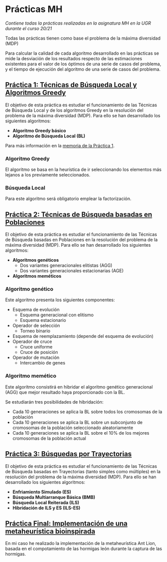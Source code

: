 # Prácticas MH
*Contiene todas la prácticas realizadas en la asignatura MH en la UGR durante el curso 20/21*

Todas las prácticas tienen como base el problema de la máxima diversidad (MDP)

Para calcular la calidad de cada algoritmo desarrollado en las prácticas se mide la desviación de los resultados respecto de las estimaciones existentes para el valor de los óptimos de una serie de casos del problema, y el tiempo de ejecución del algoritmo de una serie de casos del problema.

## [Práctica 1: Técnicas de Búsqueda Local y Algoritmos Greedy](./Practica1)

El objetivo de esta práctica es estudiar el funcionamiento de las Técnicas de Búsqueda Local y de los algoritmos Greedy en la resolución del problema de la máxima diversidad (MDP). Para ello se han desarrollado los siguientes algoritmos:

- **Algoritmo Greedy básico**
- **Algoritmo de Búsqueda Local (BL)**

Para más información en la [memoria de la Práctica 1](./Practica1/Memoria.pdf).

### Algoritmo Greedy

El algoritmo se basa en la heurística de ir seleccionando los elementos más lejanos a los previamente seleccionados.

### Búsqueda Local

Para este algoritmo será obligatorio emplear la factorización.

## [Práctica 2: Técnicas de Búsqueda basadas en Poblaciones](./Practica2)

El objetivo de esta práctica es estudiar el funcionamiento de las Técnicas de Búsqueda basadas en Poblaciones en la resolución del problema de la máxima diversidad (MDP). Para ello se han desarrollado los siguientes algoritmos:

- **Algoritmos genéticos**
    - Dos variantes generacionales elitistas (AGG)
    - Dos variantes generacionales estacionarias (AGE)
- **Algoritmos meméticos**

### Algoritmo genético

Este algoritmo presenta los siguientes componentes:

- Esquema de evolución
    - Esquema generacional con elitismo
    - Esquema estacionario
- Operador de selección
    - Torneo binario
- Esquema de reemplazamiento (depende del esquema de evolución)
- Operador de cruce
    - Cruce uniforme
    - Cruce de posición
- Operador de mutación
    - Intercambio de genes

### Algoritmo memético

Este algoritmo consistirá en hibridar el algoritmo genético generacional (AGG) que mejor resultado haya proporcionado con la BL.

Se estudiarán tres posibilidades de hibridación:

- Cada 10 generaciones se aplica la BL sobre todos los cromosomas de la población
- Cada 10 generaciones se aplica la BL sobre un subconjunto de cromosomas de la población seleccionado aleatoriamente
- Cada 10 generaciones se aplica la BL sobre el 10% de los mejores cromosomas de la población actual

## [Práctica 3: Búsquedas por Trayectorias](./Practica3)

El objetivo de esta práctica es estudiar el funcionamiento de las Técnicas de Búsqueda basadas en Trayectorias (tanto simples como múltiples) en la resolución del problema de la máxima diversidad (MDP). Para ello se han desarrollado los siguientes algoritmos:

- **Enfriamiento Simulado (ES)**
- **Búsqueda Multiarranque Básica (BMB)**
- **Búsqueda Local Reiterada (ILS)**
- **Hibridación de ILS y ES (ILS-ES)**

## [Práctica Final: Implementación de una metaheurística bioinspirada](./Proyecto_Final)

En mi caso he realizado la implementación de la metaheurística Ant Lion, basada en el compotamiento de las hormigas león durante la captura de las hormigas.
